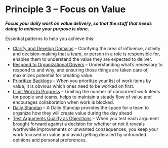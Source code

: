 [:menu-title]: # "Focus on Value"

# Principle 3 – Focus on Value


**_Focus your daily work on value delivery, so that the stuff that needs doing to achieve your purpose is done._**

Essential patterns to help you achieve this:

-   [Clarify and Develop Domains](section:clarify-and-develop-domains) – Clarifying the area of influence, activity and decision-making that a team, or person in a role is responsible for, enables them to understand the value they are expected to deliver.
-   [Respond to Organizational Drivers](section:respond-to-organizational-drivers) – Understanding what’s necessary to respond to and why, and ensuring those things are taken care of, maximizes potential for creating value.
-   [Prioritize Backlogs](section:prioritize-backlogs) –  When you prioritize your list of work items by value, it is obvious which ones need to be worked on first. 
-   [Limit Work In Progress](section:limit-work-in-progress) –  Limiting the number of concurrent work items for people and teams, helps to maintain a steady flow of value and encourages collaboration when work is blocked.
-   [Daily Standup](section:daily-standup) – A Daily Standup provides the space for a team to organize how they will create value during the day ahead
-   [Test Arguments Qualify as Objections](section:test-arguments-qualify-as-objections) – When you test each argument brought forward against a decision for whether or not it reveals worthwhile improvements or unwanted  consequences, you keep your work focused on value and avoid getting derailed by unfounded opinions and personal preferences.
